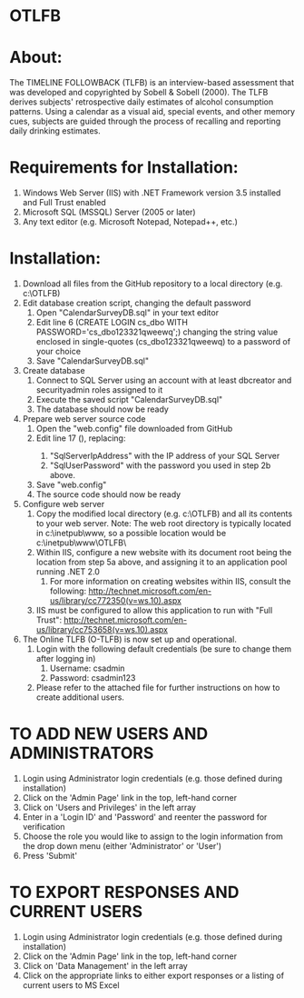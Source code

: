 OTLFB
=====

About:
======
The TIMELINE FOLLOWBACK (TLFB) is an interview-based assessment that was developed and copyrighted by Sobell & Sobell (2000). The TLFB derives subjects' retrospective daily estimates of alcohol consumption patterns. Using a calendar as a visual aid, special events, and other memory cues, subjects are guided through the process of recalling and reporting daily drinking estimates.

Requirements for Installation:
============
1. Windows Web Server (IIS) with .NET Framework version 3.5 installed and Full Trust enabled
2. Microsoft SQL (MSSQL) Server (2005 or later)
3. Any text editor (e.g. Microsoft Notepad, Notepad++, etc.)

Installation:
============

1. Download all files from the GitHub repository to a local directory (e.g. c:\OTLFB)
2. Edit database creation script, changing the default password
	1. Open "CalendarSurveyDB.sql" in your text editor
	2. Edit line 6 (CREATE LOGIN cs_dbo WITH PASSWORD='cs_dbo123321qweewq';) changing the string value enclosed in single-quotes (cs_dbo123321qweewq) to a password of your choice
	3. Save "CalendarSurveyDB.sql"
3. Create database
	1. Connect to SQL Server using an account with at least dbcreator and securityadmin roles assigned to it
	2. Execute the saved script "CalendarSurveyDB.sql"
	3. The database should now be ready
4. Prepare web server source code
	1. Open the "web.config" file downloaded from GitHub
	2. Edit line 17 (<add key="ConnectionString" value="server=SqlServerIpAddress;uid='cs_dbo';password='SqlUserPassword';initial catalog='calendarsurvey' "/>), replacing:
		1. "SqlServerIpAddress" with the IP address of your SQL Server
		2. "SqlUserPassword" with the password you used in step 2b above.
	3. Save "web.config"
	4. The source code should now be ready
5. Configure web server
	1. Copy the modified local directory (e.g. c:\OTLFB) and all its contents to your web server. Note: The web root directory is typically located in c:\inetpub\www\, so a possible location would be c:\inetpub\www\OTLFB\
	2. Within IIS, configure a new website with its document root being the location from step 5a above, and assigning it to an application pool running .NET 2.0
		1. For more information on creating websites within IIS, consult the following: http://technet.microsoft.com/en-us/library/cc772350(v=ws.10).aspx
	3. IIS must be configured to allow this application to run with "Full Trust": http://technet.microsoft.com/en-us/library/cc753658(v=ws.10).aspx
6. The Online TLFB (O-TLFB) is now set up and operational.  
	1. Login with the following default credentials (be sure to change them after logging in)
		1. Username: csadmin
		2. Password: csadmin123
	2. Please refer to the attached file for further instructions on how to create additional users.


	
TO ADD NEW USERS AND ADMINISTRATORS
=================================== 
1. Login using Administrator login credentials (e.g. those defined during installation)
2. Click on the 'Admin Page' link in the top, left-hand corner
3. Click on 'Users and Privileges' in the left array  
4. Enter in a 'Login ID' and 'Password' and reenter the password for verification
5. Choose the role you would like to assign to the login information from the drop down menu (either 'Administrator' or 'User')
6. Press 'Submit'

TO EXPORT RESPONSES AND CURRENT USERS
=====================================
1. Login using Administrator login credentials (e.g. those defined during installation)
2. Click on the 'Admin Page' link in the top, left-hand corner
3. Click on 'Data Management' in the left array  
4. Click on the appropriate links to either export responses or a listing of current users to MS Excel
